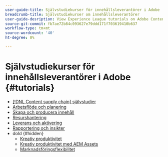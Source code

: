 ```yaml
---
user-guide-title: Självstudiekurser för innehållsleverantörer i Adobe
breadcrumb-title: Självstudiekurser om innehållsleverantörer
user-guide-desription: View Experience League tutorials on Adobe Content supply chain, the simplified promise of Adobe’s solutions to help organizations accelerate and scale content creation, improve content engagement and ROI, and deliver the content that fuels digital engagements buyers prefer.
source-git-commit: fb7ae72b84c093627e79ddd171f703619410b637
workflow-type: tm+mt
source-wordcount: '40'
ht-degree: 0%

---
```



# Självstudiekurser för innehållsleverantörer i Adobe {#tutorials}

+ [[!DNL Content supply chain] självstudier](overview.md)
+ [Arbetsflöde och planering](workflow-and-planning.md)
+ [Skapa och producera innehåll](content-creation-and-production.md)
+ [Resurshantering](asset-management.md)
+ [Leverans och aktivering](delivery-and-activation.md)
+ [Rapportering och insikter](reporting-and-insights.md)
+ dold {#hidden}
   + [Kreativ produktivitet](creative-productivity.md)
   + [Kreativ produktivitet med AEM Assets](creative-productivity-aemassets.md)
   + [Marknadsföringsflexibilitet](marketing-agility.md)